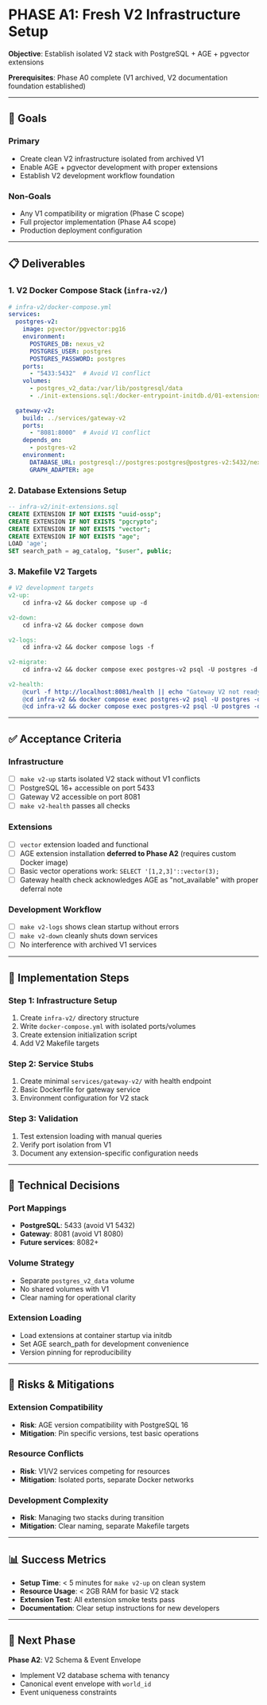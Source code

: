 # PHASE A1: Fresh V2 Infrastructure Setup

**Objective**: Establish isolated V2 stack with PostgreSQL + AGE + pgvector extensions

**Prerequisites**: Phase A0 complete (V1 archived, V2 documentation foundation established)

---

## 🎯 **Goals**

### **Primary**
- Create clean V2 infrastructure isolated from archived V1
- Enable AGE + pgvector development with proper extensions
- Establish V2 development workflow foundation

### **Non-Goals**
- Any V1 compatibility or migration (Phase C scope)
- Full projector implementation (Phase A4 scope)
- Production deployment configuration

---

## 📋 **Deliverables**

### **1. V2 Docker Compose Stack** (`infra-v2/`)
```yaml
# infra-v2/docker-compose.yml
services:
  postgres-v2:
    image: pgvector/pgvector:pg16
    environment:
      POSTGRES_DB: nexus_v2
      POSTGRES_USER: postgres
      POSTGRES_PASSWORD: postgres
    ports:
      - "5433:5432"  # Avoid V1 conflict
    volumes:
      - postgres_v2_data:/var/lib/postgresql/data
      - ./init-extensions.sql:/docker-entrypoint-initdb.d/01-extensions.sql
      
  gateway-v2:
    build: ../services/gateway-v2
    ports:
      - "8081:8000"  # Avoid V1 conflict
    depends_on:
      - postgres-v2
    environment:
      DATABASE_URL: postgresql://postgres:postgres@postgres-v2:5432/nexus_v2
      GRAPH_ADAPTER: age
```

### **2. Database Extensions Setup**
```sql
-- infra-v2/init-extensions.sql
CREATE EXTENSION IF NOT EXISTS "uuid-ossp";
CREATE EXTENSION IF NOT EXISTS "pgcrypto";
CREATE EXTENSION IF NOT EXISTS "vector";
CREATE EXTENSION IF NOT EXISTS "age";
LOAD 'age';
SET search_path = ag_catalog, "$user", public;
```

### **3. Makefile V2 Targets**
```makefile
# V2 development targets
v2-up:
	cd infra-v2 && docker compose up -d
	
v2-down:
	cd infra-v2 && docker compose down
	
v2-logs:
	cd infra-v2 && docker compose logs -f
	
v2-migrate:
	cd infra-v2 && docker compose exec postgres-v2 psql -U postgres -d nexus_v2 -f /migrations/v2_schema.sql
	
v2-health:
	@curl -f http://localhost:8081/health || echo "Gateway V2 not ready"
	@cd infra-v2 && docker compose exec postgres-v2 psql -U postgres -d nexus_v2 -c "SELECT version();" | grep -q "PostgreSQL 16" && echo "✅ PostgreSQL 16 ready"
	@cd infra-v2 && docker compose exec postgres-v2 psql -U postgres -d nexus_v2 -c "SELECT * FROM pg_extension WHERE extname IN ('vector', 'age');" | grep -q "vector\|age" && echo "✅ Extensions loaded"
```

---

## ✅ **Acceptance Criteria**

### **Infrastructure**
- [ ] `make v2-up` starts isolated V2 stack without V1 conflicts
- [ ] PostgreSQL 16+ accessible on port 5433
- [ ] Gateway V2 accessible on port 8081
- [ ] `make v2-health` passes all checks

### **Extensions**
- [ ] `vector` extension loaded and functional
- [ ] AGE extension installation **deferred to Phase A2** (requires custom Docker image)
- [ ] Basic vector operations work: `SELECT '[1,2,3]'::vector(3);`
- [ ] Gateway health check acknowledges AGE as "not_available" with proper deferral note

### **Development Workflow**
- [ ] `make v2-logs` shows clean startup without errors
- [ ] `make v2-down` cleanly shuts down services
- [ ] No interference with archived V1 services

---

## 🚧 **Implementation Steps**

### **Step 1: Infrastructure Setup**
1. Create `infra-v2/` directory structure
2. Write `docker-compose.yml` with isolated ports/volumes
3. Create extension initialization script
4. Add V2 Makefile targets

### **Step 2: Service Stubs**
1. Create minimal `services/gateway-v2/` with health endpoint
2. Basic Dockerfile for gateway service
3. Environment configuration for V2 stack

### **Step 3: Validation**
1. Test extension loading with manual queries
2. Verify port isolation from V1
3. Document any extension-specific configuration needs

---

## 🔧 **Technical Decisions**

### **Port Mappings**
- **PostgreSQL**: 5433 (avoid V1 5432)
- **Gateway**: 8081 (avoid V1 8080)
- **Future services**: 8082+

### **Volume Strategy**
- Separate `postgres_v2_data` volume
- No shared volumes with V1
- Clear naming for operational clarity

### **Extension Loading**
- Load extensions at container startup via initdb
- Set AGE search_path for development convenience
- Version pinning for reproducibility

---

## 🚨 **Risks & Mitigations**

### **Extension Compatibility**
- **Risk**: AGE version compatibility with PostgreSQL 16
- **Mitigation**: Pin specific versions, test basic operations

### **Resource Conflicts**
- **Risk**: V1/V2 services competing for resources
- **Mitigation**: Isolated ports, separate Docker networks

### **Development Complexity**
- **Risk**: Managing two stacks during transition
- **Mitigation**: Clear naming, separate Makefile targets

---

## 📊 **Success Metrics**

- **Setup Time**: < 5 minutes for `make v2-up` on clean system
- **Resource Usage**: < 2GB RAM for basic V2 stack
- **Extension Test**: All extension smoke tests pass
- **Documentation**: Clear setup instructions for new developers

---

## 🔄 **Next Phase**

**Phase A2**: V2 Schema & Event Envelope
- Implement V2 database schema with tenancy
- Canonical event envelope with `world_id`
- Event uniqueness constraints
